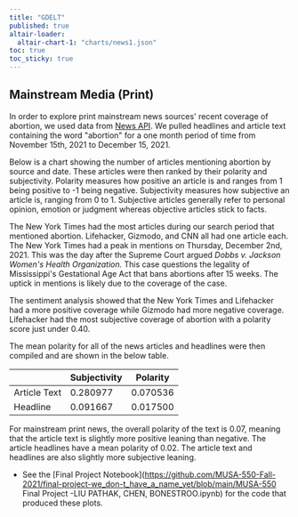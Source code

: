 ```yaml
---
title: "GDELT"
published: true
altair-loader:
  altair-chart-1: "charts/news1.json"
toc: true
toc_sticky: true
---
```

## Mainstream Media (Print)
In order to explore print mainstream news sources' recent coverage of abortion, we used data from [News API](https://newsapi.org/). We pulled headlines and article text containing the word "abortion" for a one month period of time from November 15th, 2021 to December 15, 2021.

Below is a chart showing the number of articles mentioning abortion by source and date. These articles were then ranked by their polarity and subjectivity. Polarity measures how positive an article is and ranges from 1 being positive to -1 being negative. Subjectivity measures how subjective an article is, ranging from 0 to 1. Subjective articles generally refer to personal opinion, emotion or judgment whereas objective articles stick to facts. 

<div id="altair-chart-1"></div>

The New York Times had the most articles during our search period that mentioned abortion. Lifehacker, Gizmodo, and CNN all had one article each. The New York Times had a peak in mentions on Thursday, December 2nd, 2021. This was the day after the Supreme Court argued *Dobbs v. Jackson Women's Health Organization.* This case questions the legality of Mississippi's Gestational Age Act that bans abortions after 15 weeks. The uptick in mentions is likely due to the coverage of the case. 

The sentiment analysis showed that the New York Times and Lifehacker had a more positive coverage while Gizmodo had more negative coverage. Lifehacker had the most subjective coverage of abortion with a polarity score just under 0.40.

The mean polarity for all of the news articles and headlines were then compiled and are shown in the below table. 

||Subjectivity|Polarity|
|---|---|---|
|Article Text |0.280977|0.070536|
|Headline |0.091667|0.017500|

For mainstream print news, the overall polarity of the text is 0.07, meaning that the article text is slightly more positive leaning than negative. The article headlines have a mean polarity of 0.02. The article text and headlines are also slightly more subjective leaning. 

- See the [Final Project Notebook](https://github.com/MUSA-550-Fall-2021/final-project-we_don-t_have_a_name_yet/blob/main/MUSA-550 Final Project -LIU PATHAK, CHEN, BONESTROO.ipynb) for the code that produced these plots.

